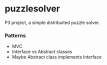 # puzzlesolver
P3 project, a simple distribuited puzzle solver.
### Patterns
- MVC
- Interface vs Abstract classes
- Maybe Abstract class implements Interface